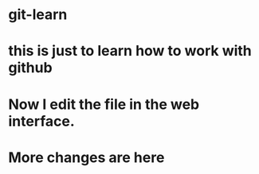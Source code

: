 # git-learn
# this is just to learn how to work with github
# Now I edit the file in the web interface.
# More changes are here
